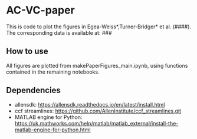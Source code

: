 # AC-VC-paper
This is code to plot the figures in Egea-Weiss*,Turner-Bridger* et al. (####).  
The corresponding data is available at: ###

## How to use
All figures are plotted from makePaperFigures_main.ipynb, using functions contained in the remaining notebooks. 

## Dependencies  
- allensdk: https://allensdk.readthedocs.io/en/latest/install.html
- ccf streamlines: https://github.com/AllenInstitute/ccf_streamlines.git
- MATLAB engine for Python: https://uk.mathworks.com/help/matlab/matlab_external/install-the-matlab-engine-for-python.html

